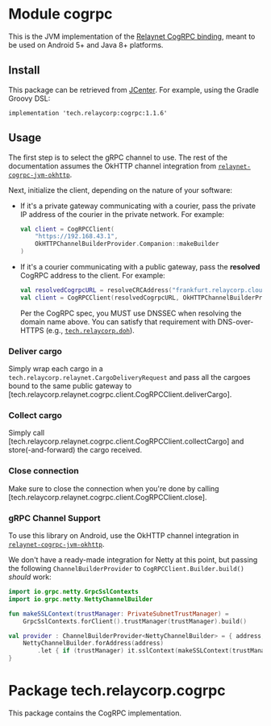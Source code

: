 # Module cogrpc

This is the JVM implementation of the [Relaynet CogRPC binding](https://specs.relaynet.network/RS-008), meant to be used on Android 5+ and Java 8+ platforms.

## Install

This package can be retrieved from [JCenter](https://bintray.com/relaycorp/maven/tech.relaycorp.cogrpc). For example, using the Gradle Groovy DSL:

```
implementation 'tech.relaycorp:cogrpc:1.1.6'
```

## Usage

The first step is to select the gRPC channel to use. The rest of the documentation assumes the OkHTTP channel integration from [`relaynet-cogrpc-jvm-okhttp`](https://github.com/relaycorp/relaynet-cogrpc-jvm-okhttp).

Next, initialize the client, depending on the nature of your software:

- If it's a private gateway communicating with a courier, pass the private IP address of the courier in the private network. For example:
  ```kotlin
  val client = CogRPCClient(
      "https://192.168.43.1",
      OkHTTPChannelBuilderProvider.Companion::makeBuilder
  )
  ```
- If it's a courier communicating with a public gateway, pass the **resolved** CogRPC address to the client. For example:
  ```kotlin
  val resolvedCogrpcURL = resolveCRCAddress("frankfurt.relaycorp.cloud")
  val client = CogRPCClient(resolvedCogrpcURL, OkHTTPChannelBuilderProvider.Companion::makeBuilder)
  ```
  
  Per the CogRPC spec, you MUST use DNSSEC when resolving the domain name above. You can satisfy that requirement with DNS-over-HTTPS (e.g., [`tech.relaycorp.doh`](https://github.com/relaycorp/doh-jvm)).

### Deliver cargo

Simply wrap each cargo in a `tech.relaycorp.relaynet.CargoDeliveryRequest` and pass all the cargoes bound to the same public gateway to [tech.relaycorp.relaynet.cogrpc.client.CogRPCClient.deliverCargo].

### Collect cargo

Simply call [tech.relaycorp.relaynet.cogrpc.client.CogRPCClient.collectCargo] and store(-and-forward) the cargo received.

### Close connection

Make sure to close the connection when you're done by calling [tech.relaycorp.relaynet.cogrpc.client.CogRPCClient.close].

### gRPC Channel Support

To use this library on Android, use the OkHTTP channel integration in [`relaynet-cogrpc-jvm-okhttp`](https://github.com/relaycorp/relaynet-cogrpc-jvm-okhttp).

We don't have a ready-made integration for Netty at this point, but passing the following `ChannelBuilderProvider` to `CogRPCClient.Builder.build()` _should_ work:

```kotlin
import io.grpc.netty.GrpcSslContexts
import io.grpc.netty.NettyChannelBuilder

fun makeSSLContext(trustManager: PrivateSubnetTrustManager) =
    GrpcSslContexts.forClient().trustManager(trustManager).build()

val provider : ChannelBuilderProvider<NettyChannelBuilder> = { address, trustManager ->
    NettyChannelBuilder.forAddress(address)
        .let { if (trustManager) it.sslContext(makeSSLContext(trustManager)) else it }
}
```

# Package tech.relaycorp.cogrpc

This package contains the CogRPC implementation.

